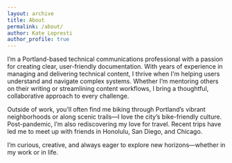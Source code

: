 ```yaml
---
layout: archive
title: About
permalink: /about/
author: Kate Lopresti
author_profile: true
---
```

I’m a Portland-based technical communications professional with a passion for creating clear, user-friendly documentation. With years of experience in managing and delivering technical content, I thrive when I'm helping users understand and navigate complex systems. Whether I’m mentoring others on their writing or streamlining content workflows, I bring a thoughtful, collaborative approach to every challenge.

Outside of work, you’ll often find me biking through Portland’s vibrant neighborhoods or along scenic trails—I love the city’s bike-friendly culture. Post-pandemic, I’m also rediscovering my love for travel. Recent trips have led me to meet up with friends in Honolulu, San Diego, and Chicago. 

I’m curious, creative, and always eager to explore new horizons—whether in my work or in life.

<!--- {% include technicalskills.md %} -->
